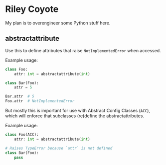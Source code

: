 # Riley Coyote

My plan is to overengineer some Python stuff here.

## abstractattribute

Use this to define attributes that raise `NotImplementedError` when accessed.

Example usage:

```python
class Foo:
    attr: int = abstractattribute(int)

class Bar(Foo):
    attr = 5

Bar.attr  # 5
Foo.attr  # NotImplementedError
```

But mostly this is important for use with Abstract Config Classes (`ACC`), which will enforce that subclasses (re)define the abstractattributes.

Example usage:

```python
class Foo(ACC):
    attr: int = abstractattribute(int)

# Raises TypeError because `attr` is not defined
class Bar(Foo):
    pass
```